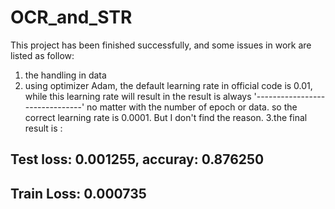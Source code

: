 # OCR_and_STR
This project has been finished successfully, and some issues in work are listed as follow:

1. the handling in data
2. using optimizer Adam, the default learning rate in official code is 0.01, while this learning rate will result in the result is always '-------------------------------' no matter with the number of epoch or data. so the correct learning rate is 0.0001. But I don't find the reason.
3.the final result is :
## Test loss: 0.001255, accuray: 0.876250
## Train Loss: 0.000735
